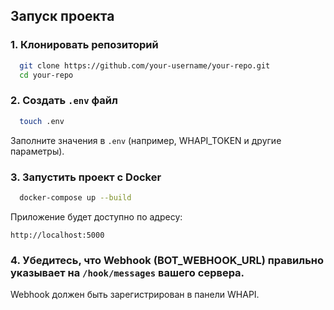 ## Запуск проекта

### 1. Клонировать репозиторий

```bash
  git clone https://github.com/your-username/your-repo.git
  cd your-repo
```

### 2. Создать `.env` файл

```bash
  touch .env
```

Заполните значения в `.env` (например, WHAPI_TOKEN и другие параметры).

### 3. Запустить проект с Docker

```bash
  docker-compose up --build
```

Приложение будет доступно по адресу:

```
http://localhost:5000
```

### 4. Убедитесь, что Webhook (BOT_WEBHOOK_URL) правильно указывает на `/hook/messages` вашего сервера.

Webhook должен быть зарегистрирован в панели WHAPI.

